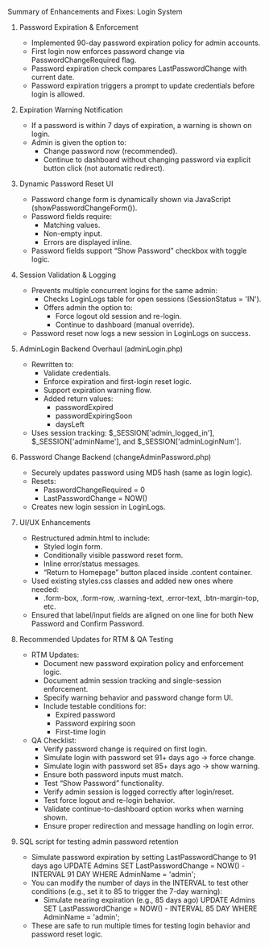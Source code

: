 Summary of Enhancements and Fixes: Login System

1. Password Expiration & Enforcement
    - Implemented 90-day password expiration policy for admin accounts.
    - First login now enforces password change via PasswordChangeRequired flag.
    - Password expiration check compares LastPasswordChange with current date.
    - Password expiration triggers a prompt to update credentials before login is allowed.

2. Expiration Warning Notification
    - If a password is within 7 days of expiration, a warning is shown on login.
    - Admin is given the option to:
        - Change password now (recommended).
        - Continue to dashboard without changing password via explicit button click (not automatic redirect).

3. Dynamic Password Reset UI
    - Password change form is dynamically shown via JavaScript (showPasswordChangeForm()).
    - Password fields require:
        - Matching values.
        - Non-empty input.
        - Errors are displayed inline.
    - Password fields support “Show Password” checkbox with toggle logic.

4. Session Validation & Logging
    - Prevents multiple concurrent logins for the same admin:
        - Checks LoginLogs table for open sessions (SessionStatus = 'IN').
        - Offers admin the option to:
            - Force logout old session and re-login.
            - Continue to dashboard (manual override).
    - Password reset now logs a new session in LoginLogs on success.

5. AdminLogin Backend Overhaul (adminLogin.php)
    - Rewritten to:
        - Validate credentials.
        - Enforce expiration and first-login reset logic.
        - Support expiration warning flow.
        - Added return values:
            - passwordExpired
            - passwordExpiringSoon
            - daysLeft
    - Uses session tracking: $_SESSION['admin_logged_in'], $_SESSION['adminName'], and $_SESSION['adminLoginNum'].

6. Password Change Backend (changeAdminPassword.php)
    - Securely updates password using MD5 hash (same as login logic).
    - Resets:
        - PasswordChangeRequired = 0
        - LastPasswordChange = NOW()
    - Creates new login session in LoginLogs.

7. UI/UX Enhancements
    - Restructured admin.html to include:
        - Styled login form.
        - Conditionally visible password reset form.
        - Inline error/status messages.
        - “Return to Homepage” button placed inside .content container.
    - Used existing styles.css classes and added new ones where needed:
        - .form-box, .form-row, .warning-text, .error-text, .btn-margin-top, etc.
    - Ensured that label/input fields are aligned on one line for both New Password and Confirm Password.


8. Recommended Updates for RTM & QA Testing
    - RTM Updates:
        - Document new password expiration policy and enforcement logic.
        - Document admin session tracking and single-session enforcement.
        - Specify warning behavior and password change form UI.
        - Include testable conditions for:
            - Expired password
            - Password expiring soon
            - First-time login
    - QA Checklist:
        - Verify password change is required on first login.
        - Simulate login with password set 91+ days ago → force change.
        - Simulate login with password set 85+ days ago → show warning.
        - Ensure both password inputs must match.
        - Test “Show Password” functionality.
        - Verify admin session is logged correctly after login/reset.
        - Test force logout and re-login behavior.
        - Validate continue-to-dashboard option works when warning shown.
        - Ensure proper redirection and message handling on login error.

9. SQL script for testing admin password retention
    - Simulate password expiration by setting LastPasswordChange to 91 days ago
            UPDATE Admins
            SET LastPasswordChange = NOW() - INTERVAL 91 DAY
            WHERE AdminName = 'admin';
    - You can modify the number of days in the INTERVAL to test other conditions (e.g., set it to 85 to trigger the 7-day warning):
        - Simulate nearing expiration (e.g., 85 days ago)
            UPDATE Admins
            SET LastPasswordChange = NOW() - INTERVAL 85 DAY
            WHERE AdminName = 'admin';
    - These are safe to run multiple times for testing login behavior and password reset logic.


